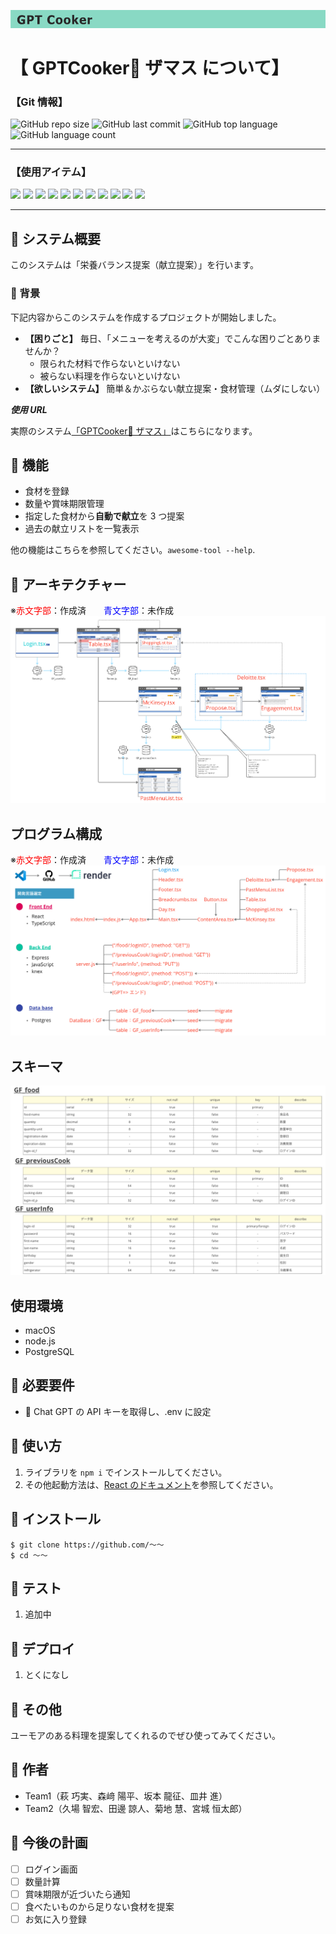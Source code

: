 ![](img/2023-06-05-01-40-06.png)

# 【 GPTCooker🥘 ザマス について】

### 【Git 情報】

![GitHub repo size](https://img.shields.io/github/repo-size/SakamotoRyusei627/GreenfieldProject2)
![GitHub last commit](https://img.shields.io/github/last-commit/SakamotoRyusei627/GreenfieldProject2)
![GitHub top language](https://img.shields.io/github/languages/top/SakamotoRyusei627/GreenfieldProject2)
![GitHub language count](https://img.shields.io/github/languages/count/SakamotoRyusei627/GreenfieldProject2)

---

### 【使用アイテム】

<div>
<img src="https://img.shields.io/badge/-Javascript-F7DF1E.svg?logo=javascript&style=plastic">
<img src="https://img.shields.io/badge/-Typescript-007ACC.svg?logo=typescript&style=plastic">
<img src="https://img.shields.io/badge/-Css3-1572B6.svg?logo=css3&style=plastic">
<img src="https://img.shields.io/badge/-Html5-E34F26.svg?logo=html5&style=plastic">
<img src="https://img.shields.io/badge/-Postgresql-336791.svg?logo=postgresql&style=plastic">
<img src="https://img.shields.io/badge/-Postman-FF6C37.svg?logo=postman&style=plastic">
<img src="https://img.shields.io/badge/-React-61DAFB.svg?logo=react&style=plastic">
<img src="https://img.shields.io/badge/-Slack-4A154B.svg?logo=slack&style=plastic">
<img src="https://img.shields.io/badge/-Node.js-339933.svg?logo=node.js&style=plastic">
<img src="https://img.shields.io/badge/-Nodemon-76D04B.svg?logo=nodemon&style=plastic">
<img src="https://img.shields.io/badge/-Npm-CB3837.svg?logo=npm&style=plastic">
</div>

<hr>

## 🥘 システム概要

このシステムは「栄養バランス提案（献立提案）」を行います。

### 🥘 背景

下記内容からこのシステムを作成するプロジェクトが開始しました。

- **【困りごと】** 毎日、「メニューを考えるのが大変」でこんな困りごとありませんか？
  - 限られた材料で作らないといけない
  - 被らない料理を作らないといけない
- **【欲しいシステム】** 簡単＆かぶらない献立提案・食材管理（ムダにしない）

**_使用 URL_**

実際のシステム[「GPTCooker🥘 ザマス」](https://vermouth.onrender.com/)はこちらになります。

## 🥘 機能

- 食材を登録
- 数量や賞味期限管理
- 指定した食材から**自動で献立**を 3 つ提案
- 過去の献立リストを一覧表示

他の機能はこちらを参照してください。`awesome-tool --help`.

## 🥘 アーキテクチャー

※<font color="Red">赤文字部</font>：作成済　　<font color="blue">青文字部</font>：未作成
![](img/2023-06-05-01-51-15.png)

## プログラム構成

※<font color="Red">赤文字部</font>：作成済　　<font color="blue">青文字部</font>：未作成
![](img/2023-06-05-01-58-50.png)

## スキーマ

![](img/2023-06-05-01-57-31.png)

## 使用環境

- macOS
- node.js
- PostgreSQL

## 🥘 必要要件

- 🔑 Chat GPT の API キーを取得し、.env に設定

## 🥘 使い方

1. ライブラリを `npm i` でインストールしてください。
2. その他起動方法は、[React のドキュメント](/README_Install.ja.md)を参照してください。

## 🥘 インストール

```
$ git clone https://github.com/〜〜
$ cd 〜〜
```

## 🥘 テスト

1. 追加中

## 🥘 デプロイ

1. とくになし

## 🥘 その他

ユーモアのある料理を提案してくれるのでぜひ使ってみてください。

## 🥘 作者

- Team1（萩 巧実、森﨑 陽平、坂本 龍征、皿井 進）
- Team2（久場 智宏、田邊 諒人、菊地 慧、宮城 恒太郎）

## 🥘 今後の計画

- [ ] ログイン画面
- [ ] 数量計算
- [ ] 賞味期限が近づいたら通知
- [ ] 食べたいものから足りない食材を提案
- [ ] お気に入り登録
